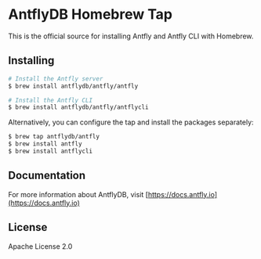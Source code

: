 # AntflyDB Homebrew Tap

This is the official source for installing Antfly and Antfly CLI with Homebrew.

## Installing

```bash
# Install the Antfly server
$ brew install antflydb/antfly/antfly

# Install the Antfly CLI
$ brew install antflydb/antfly/antflycli
```

Alternatively, you can configure the tap and install the packages separately:

```bash
$ brew tap antflydb/antfly
$ brew install antfly
$ brew install antflycli
```

## Documentation

For more information about AntflyDB, visit [https://docs.antfly.io](https://docs.antfly.io)

## License

Apache License 2.0
